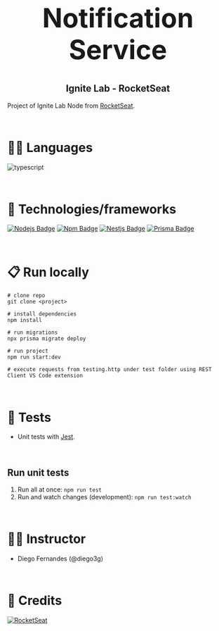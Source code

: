 <div align="center">
  <h1 style="font-size: 60px">Notification Service</h1>
  <h2>Ignite Lab - RocketSeat</h2>
</div>

Project of Ignite Lab Node from [RocketSeat](https://www.rocketseat.com.br/).

<br>

# 👩‍💻 Languages
![typescript](https://img.shields.io/badge/TypeScript-007ACC?style=for-the-badge&logo=typescript&logoColor=white)

<br>

# 🧰 Technologies/frameworks

[![Nodejs Badge](https://img.shields.io/badge/Node.js-339933?style=for-the-badge&logo=nodedotjs&logoColor=white)](https://nodejs.org/)
[![Npm Badge](https://img.shields.io/badge/npm-CB3837?style=for-the-badge&logo=npm&logoColor=white)](https://www.npmjs.com/)
[![Nestjs Badge](https://img.shields.io/badge/nestjs-E0234E?style=for-the-badge&logo=nestjs&logoColor=white)](https://nestjs.com/)
[![Prisma Badge](https://img.shields.io/badge/Prisma-3982CE?style=for-the-badge&logo=Prisma&logoColor=white)](https://www.prisma.io/)

<br>

# 📋 Run locally

```
# clone repo
git clone <project>

# install dependencies
npm install

# run migrations
npx prisma migrate deploy

# run project
npm run start:dev

# execute requests from testing.http under test folder using REST Client VS Code extension
```

<br>

 # 🚦 Tests
- Unit tests with [Jest](https://jestjs.io/pt-BR/).

<br>

## Run unit tests
1. Run all at once: `npm run test`
2. Run and watch changes (development): `npm run test:watch`

<br>


# 👨‍🏫 Instructor
- Diego Fernandes (@diego3g)

<br>

# 💙 Credits

[![RocketSeat](https://img.shields.io/badge/Rocketseat-633BCC?style=for-the-badge)](https://www.rocketseat.com.br)

